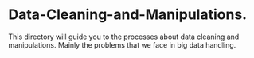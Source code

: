 # Data-Cleaning-and-Manipulations.
This directory will guide you to the processes about data cleaning and manipulations. Mainly the problems that we face in big data handling.   
